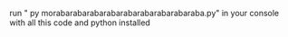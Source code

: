 run " py morabarabarabarabarabarabarabarabaraba.py" in your console with all this code and python installed
